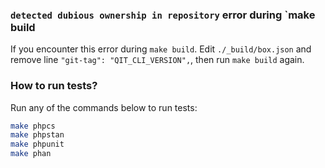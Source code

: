 ### `detected dubious ownership in repository` error during `make build

If you encounter this error during `make build`. Edit `./_build/box.json` and remove
line `"git-tag": "QIT_CLI_VERSION",`, then run `make build` again.

### How to run tests?

Run any of the commands below to run tests:

```bash
make phpcs
make phpstan
make phpunit
make phan
```

